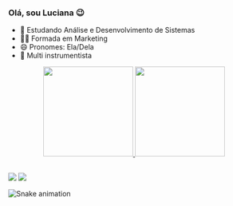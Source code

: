 ### Olá, sou Luciana 😉

- 🌱 Estudando Análise e Desenvolvimento de Sistemas
- 👩‍🎓 Formada em Marketing
- 😄 Pronomes: Ela/Dela
- 🎼 Multi instrumentista

<div align="center">
  <a href="https://github.com/Lucciah">
  <img height="180em" src="https://github-readme-stats.vercel.app/api?username=Lucciah&show_icons=true&theme=tokyonight&include_all_commits=true&count_private=true"/>
  <img height="180em" src="https://github-readme-stats.vercel.app/api/top-langs/?username=Lucciah&layout=compact&langs_count=7&theme=tokyonight"/>
</div>


  ##
  
 <div> 
  <a href="https://instagram.com/lucianamusic15" target="_blank"><img src="https://img.shields.io/badge/-Instagram-%23E4405F?style=for-the-badge&logo=instagram&logoColor=white" target="_blank"></a>
  <a href="https://www.linkedin.com/in/luciana-ferreira-01206819a" target="_blank"><img src="https://img.shields.io/badge/-LinkedIn-%230077B5?style=for-the-badge&logo=linkedin&logoColor=white" target="_blank"></a> 
 
</div>
  
  ![Snake animation](https://github.com/Lucciah/Lucciah/blob/output/github-contribution-grid-snake.svg)
